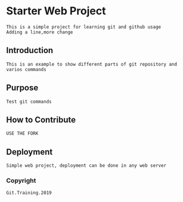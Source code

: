 # Starter Web Project
	
	This is a simple project for learning git and github usage
	Adding a line,more change


## Introduction

	This is an example to show different parts of git repository and varios commands
	

## Purpose

	Test git commands 


## How to Contribute
	
	USE THE FORK
	
## Deployment
	
	Simple web project, deployment can be done in any web server 

### Copyright
	Git.Training.2019